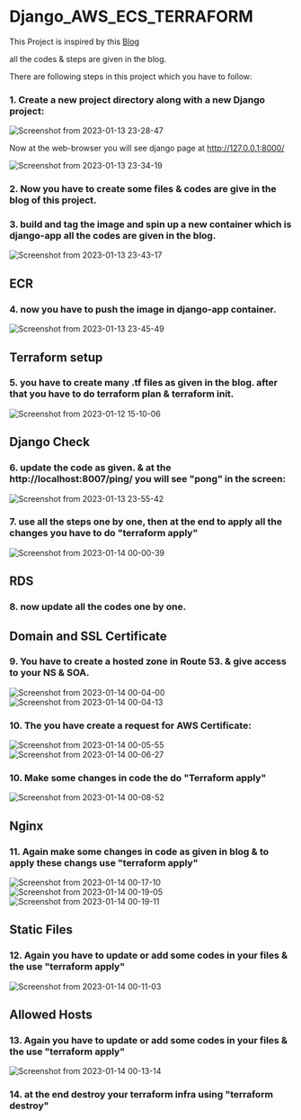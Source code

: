 # Django_AWS_ECS_TERRAFORM

This Project is inspired by this [Blog](https://testdriven.io/blog/deploying-django-to-ecs-with-terraform/#ecs)

all the codes & steps are given in the blog.

There are following steps in this project which you have to follow:

### 1. Create a new project directory along with a new Django project:
![Screenshot from 2023-01-13 23-28-47](https://user-images.githubusercontent.com/115537106/212388378-8e71e0eb-4ff5-4143-bcb0-2ea3189e32da.png)

Now at the web-browser you will see django page at http://127.0.0.1:8000/

![Screenshot from 2023-01-13 23-34-19](https://user-images.githubusercontent.com/115537106/212389407-93f77371-17cc-4201-9ccc-2fb791949fba.png)

### 2. Now you have to create some files & codes are give in the blog of this project.

### 3. build and tag the image and spin up a new container which is django-app all the codes are given in the blog.

![Screenshot from 2023-01-13 23-43-17](https://user-images.githubusercontent.com/115537106/212390671-3741698a-4140-4123-a411-5d2cf9992111.png)

## ECR

### 4. now you have to push the image in django-app container.
![Screenshot from 2023-01-13 23-45-49](https://user-images.githubusercontent.com/115537106/212391048-840230dd-ac8a-44ad-8c2f-a6750a16abf6.png)

## Terraform setup

### 5. you have to create many .tf files as given in the blog. after that you have to do terraform plan & terraform init.
![Screenshot from 2023-01-12 15-10-06](https://user-images.githubusercontent.com/115537106/212391925-6c168862-faa2-4031-83f8-c1f94a4185f7.png)

## Django Check

### 6. update the code as given. & at the http://localhost:8007/ping/ you will see "pong" in the screen:
![Screenshot from 2023-01-13 23-55-42](https://user-images.githubusercontent.com/115537106/212392774-c3846c02-b864-4dae-96b9-7253e39fd191.png)

### 7. use all the steps one by one, then at the end to apply all the changes you have to do "terraform apply"
![Screenshot from 2023-01-14 00-00-39](https://user-images.githubusercontent.com/115537106/212393351-e736354b-1a7c-4007-8ac5-ea557b55c311.png)

## RDS
### 8. now update all the codes one by one.

## Domain and SSL Certificate

### 9. You have to create a hosted zone in Route 53. & give access to your NS & SOA.
![Screenshot from 2023-01-14 00-04-00](https://user-images.githubusercontent.com/115537106/212393923-e67cbad4-4bc8-4800-a4b0-81e153b39251.png)
![Screenshot from 2023-01-14 00-04-13](https://user-images.githubusercontent.com/115537106/212393975-4c4848e2-36c5-4bb1-943e-6755070ddded.png)

### 10. The you have create a request for AWS Certificate:
![Screenshot from 2023-01-14 00-05-55](https://user-images.githubusercontent.com/115537106/212394264-1051252a-2828-4e71-9c37-7350b43c8b64.png)
![Screenshot from 2023-01-14 00-06-27](https://user-images.githubusercontent.com/115537106/212394273-70f4e81c-4e29-46ad-ad7e-bf8c80101a78.png)

### 10. Make some changes in code the do "Terraform apply"
![Screenshot from 2023-01-14 00-08-52](https://user-images.githubusercontent.com/115537106/212394625-3dc46fed-2b37-43f5-810b-3a74a5faec31.png)

## Nginx

### 11. Again make some changes in code as given in blog & to apply these changs use "terraform apply"
![Screenshot from 2023-01-14 00-17-10](https://user-images.githubusercontent.com/115537106/212396060-6e1eabd7-9005-45b7-b3bf-2a02bca24531.png)
![Screenshot from 2023-01-14 00-19-05](https://user-images.githubusercontent.com/115537106/212396451-7ce25773-8c58-41f4-bb9d-e0d175f2ead1.png)
![Screenshot from 2023-01-14 00-19-11](https://user-images.githubusercontent.com/115537106/212396471-3e36d51f-dfad-4060-b23f-4bac98623674.png)


## Static Files

### 12. Again you have to update or add some codes in your files & the use "terraform apply"
![Screenshot from 2023-01-14 00-11-03](https://user-images.githubusercontent.com/115537106/212395900-732562c6-8407-4d0b-8cc4-5a3a463f2f38.png)


## Allowed Hosts

### 13. Again you have to update or add some codes in your files & the use "terraform apply"
![Screenshot from 2023-01-14 00-13-14](https://user-images.githubusercontent.com/115537106/212395741-db1b5a58-1b5a-415d-a722-9f9ad88c7ec6.png)

### 14. at the end destroy your terraform infra using "terraform destroy"











